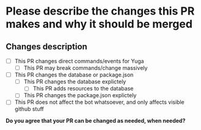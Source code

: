 # Please describe the changes this PR makes and why it should be merged

## Changes description

- [ ] This PR changes direct commands/events for Yuga
  - [ ] This PR may break commands/change massively

- [ ] This PR changes the database or package.json
  - [ ] This PR changes the database explictely
    - [ ] This PR adds resources to the database
  - [ ] This PR changes the package.json explictely

- [ ] This PR does not affect the bot whatsoever, and only affects visible github stuff

**Do you agree that your PR can be changed as needed, when needed?**